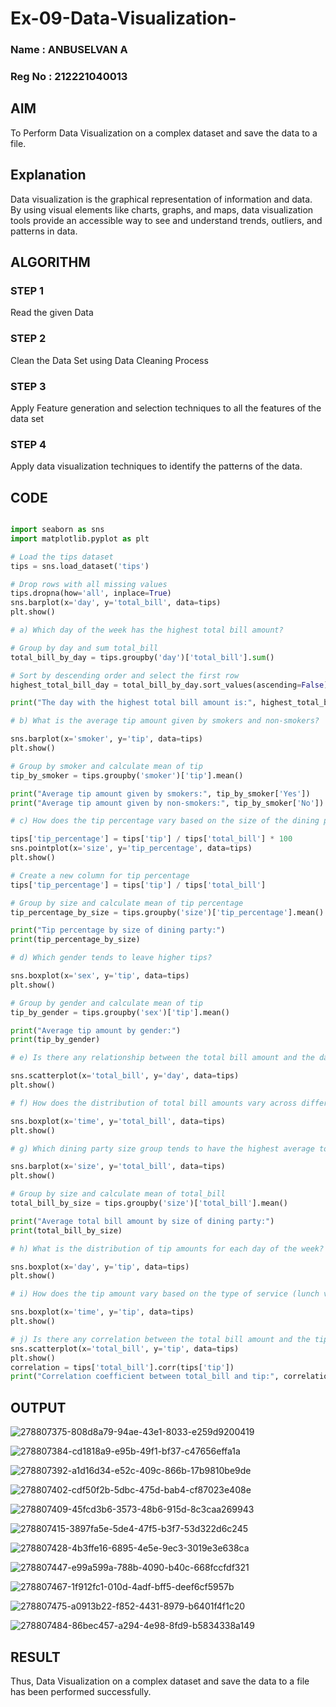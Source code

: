 # Ex-09-Data-Visualization-

### Name : ANBUSELVAN A
### Reg No : 212221040013

## AIM
To Perform Data Visualization on a complex dataset and save the data to a file. 

## Explanation
Data visualization is the graphical representation of information and data. By using visual elements like charts, graphs, and maps, data visualization tools provide an accessible way to see and understand trends, outliers, and patterns in data.

## ALGORITHM
### STEP 1
Read the given Data
### STEP 2
Clean the Data Set using Data Cleaning Process
### STEP 3
Apply Feature generation and selection techniques to all the features of the data set
### STEP 4
Apply data visualization techniques to identify the patterns of the data.


## CODE
```py

import seaborn as sns
import matplotlib.pyplot as plt

# Load the tips dataset
tips = sns.load_dataset('tips')

# Drop rows with all missing values
tips.dropna(how='all', inplace=True)
sns.barplot(x='day', y='total_bill', data=tips)
plt.show()

# a) Which day of the week has the highest total bill amount?

# Group by day and sum total_bill
total_bill_by_day = tips.groupby('day')['total_bill'].sum()

# Sort by descending order and select the first row
highest_total_bill_day = total_bill_by_day.sort_values(ascending=False).index[0]

print("The day with the highest total bill amount is:", highest_total_bill_day)

# b) What is the average tip amount given by smokers and non-smokers?

sns.barplot(x='smoker', y='tip', data=tips)
plt.show()

# Group by smoker and calculate mean of tip
tip_by_smoker = tips.groupby('smoker')['tip'].mean()

print("Average tip amount given by smokers:", tip_by_smoker['Yes'])
print("Average tip amount given by non-smokers:", tip_by_smoker['No'])

# c) How does the tip percentage vary based on the size of the dining party?

tips['tip_percentage'] = tips['tip'] / tips['total_bill'] * 100
sns.pointplot(x='size', y='tip_percentage', data=tips)
plt.show()

# Create a new column for tip percentage
tips['tip_percentage'] = tips['tip'] / tips['total_bill']

# Group by size and calculate mean of tip percentage
tip_percentage_by_size = tips.groupby('size')['tip_percentage'].mean()

print("Tip percentage by size of dining party:")
print(tip_percentage_by_size)

# d) Which gender tends to leave higher tips?

sns.boxplot(x='sex', y='tip', data=tips)
plt.show()

# Group by gender and calculate mean of tip
tip_by_gender = tips.groupby('sex')['tip'].mean()

print("Average tip amount by gender:")
print(tip_by_gender)

# e) Is there any relationship between the total bill amount and the day of the week?

sns.scatterplot(x='total_bill', y='day', data=tips)
plt.show()

# f) How does the distribution of total bill amounts vary across different time periods (lunch vs. dinner)?

sns.boxplot(x='time', y='total_bill', data=tips)
plt.show()

# g) Which dining party size group tends to have the highest average total bill amount?

sns.barplot(x='size', y='total_bill', data=tips)
plt.show()

# Group by size and calculate mean of total_bill
total_bill_by_size = tips.groupby('size')['total_bill'].mean()

print("Average total bill amount by size of dining party:")
print(total_bill_by_size)

# h) What is the distribution of tip amounts for each day of the week?

sns.boxplot(x='day', y='tip', data=tips)
plt.show()

# i) How does the tip amount vary based on the type of service (lunch vs. dinner)?

sns.boxplot(x='time', y='tip', data=tips)
plt.show()

# j) Is there any correlation between the total bill amount and the tip amount?
sns.scatterplot(x='total_bill', y='tip', data=tips)
plt.show()
correlation = tips['total_bill'].corr(tips['tip'])
print("Correlation coefficient between total_bill and tip:", correlation)
```
## OUTPUT
![278807375-808d8a79-94ae-43e1-8033-e259d9200419](https://github.com/Anbuselvan04/ODD2023-Datascience-Ex-09/assets/119410896/37492d63-0702-41e4-8d53-438ffe85a0e9)

![278807384-cd1818a9-e95b-49f1-bf37-c47656effa1a](https://github.com/Anbuselvan04/ODD2023-Datascience-Ex-09/assets/119410896/4716def0-ed26-4153-9b13-be27c478bcf0)

![278807392-a1d16d34-e52c-409c-866b-17b9810be9de](https://github.com/Anbuselvan04/ODD2023-Datascience-Ex-09/assets/119410896/caec9cba-1cc7-4beb-8cb6-c82992602c7b)

![278807402-cdf50f2b-5dbc-475d-bab4-cf87023e408e](https://github.com/Anbuselvan04/ODD2023-Datascience-Ex-09/assets/119410896/d489bfd7-4cb9-4bc5-b14a-d9887ab406f9)

![278807409-45fcd3b6-3573-48b6-915d-8c3caa269943](https://github.com/Anbuselvan04/ODD2023-Datascience-Ex-09/assets/119410896/4743e1d8-f171-405d-bcf2-79cc4f07f956)

![278807415-3897fa5e-5de4-47f5-b3f7-53d322d6c245](https://github.com/Anbuselvan04/ODD2023-Datascience-Ex-09/assets/119410896/562b36f0-aad7-4b71-823e-739e9d6fb736)

![278807428-4b3ffe16-6895-4e5e-9ec3-3019e3e638ca](https://github.com/Anbuselvan04/ODD2023-Datascience-Ex-09/assets/119410896/c4e0cca1-4c33-4084-985a-f536a31bdb40)

![278807447-e99a599a-788b-4090-b40c-668fccfdf321](https://github.com/Anbuselvan04/ODD2023-Datascience-Ex-09/assets/119410896/9f5489cc-73ba-44d8-92e2-14d37dd91e83)

![278807467-1f912fc1-010d-4adf-bff5-deef6cf5957b](https://github.com/Anbuselvan04/ODD2023-Datascience-Ex-09/assets/119410896/9009c7a3-4ffe-475d-8104-7e4387093051)

![278807475-a0913b22-f852-4431-8979-b6401f4f1c20](https://github.com/Anbuselvan04/ODD2023-Datascience-Ex-09/assets/119410896/7e4c5972-921d-44be-af77-952a2f0b36a3)

![278807484-86bec457-a294-4e98-8fd9-b5834338a149](https://github.com/Anbuselvan04/ODD2023-Datascience-Ex-09/assets/119410896/06114d94-78eb-492b-864b-9b3b8291f5b8)





## RESULT
Thus, Data Visualization on a complex dataset and save the data to a file has been performed successfully.
